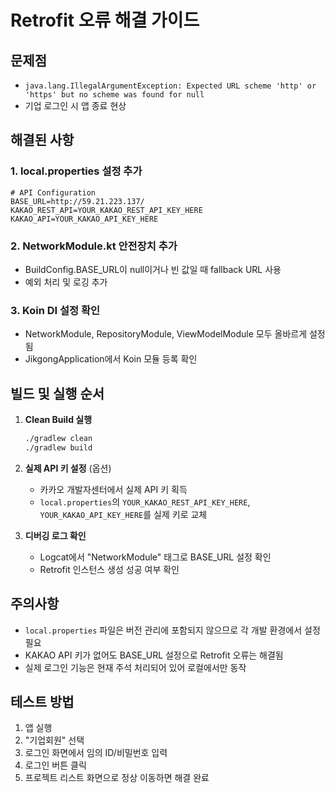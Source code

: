 # Retrofit 오류 해결 가이드

## 문제점
- `java.lang.IllegalArgumentException: Expected URL scheme 'http' or 'https' but no scheme was found for null`
- 기업 로그인 시 앱 종료 현상

## 해결된 사항

### 1. local.properties 설정 추가
```properties
# API Configuration
BASE_URL=http://59.21.223.137/
KAKAO_REST_API=YOUR_KAKAO_REST_API_KEY_HERE
KAKAO_API=YOUR_KAKAO_API_KEY_HERE
```

### 2. NetworkModule.kt 안전장치 추가
- BuildConfig.BASE_URL이 null이거나 빈 값일 때 fallback URL 사용
- 예외 처리 및 로깅 추가

### 3. Koin DI 설정 확인
- NetworkModule, RepositoryModule, ViewModelModule 모두 올바르게 설정됨
- JikgongApplication에서 Koin 모듈 등록 확인

## 빌드 및 실행 순서

1. **Clean Build 실행**
   ```bash
   ./gradlew clean
   ./gradlew build
   ```

2. **실제 API 키 설정** (옵션)
   - 카카오 개발자센터에서 실제 API 키 획득
   - `local.properties`의 `YOUR_KAKAO_REST_API_KEY_HERE`, `YOUR_KAKAO_API_KEY_HERE`를 실제 키로 교체

3. **디버깅 로그 확인**
   - Logcat에서 "NetworkModule" 태그로 BASE_URL 설정 확인
   - Retrofit 인스턴스 생성 성공 여부 확인

## 주의사항
- `local.properties` 파일은 버전 관리에 포함되지 않으므로 각 개발 환경에서 설정 필요
- KAKAO API 키가 없어도 BASE_URL 설정으로 Retrofit 오류는 해결됨
- 실제 로그인 기능은 현재 주석 처리되어 있어 로컬에서만 동작

## 테스트 방법
1. 앱 실행
2. "기업회원" 선택
3. 로그인 화면에서 임의 ID/비밀번호 입력
4. 로그인 버튼 클릭
5. 프로젝트 리스트 화면으로 정상 이동하면 해결 완료